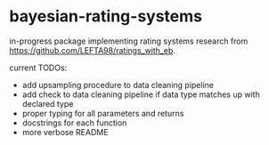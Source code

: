 # bayesian-rating-systems

in-progress package implementing rating systems research from https://github.com/LEFTA98/ratings_with_eb.

current TODOs:

- add upsampling procedure to data cleaning pipeline
- add check to data cleaning pipeline if data type matches up with declared type
- proper typing for all parameters and returns
- docstrings for each function
- more verbose README